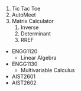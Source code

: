 1. Tic Tac Toe
2. AutoMeet
3. Matrix Calculator
   1. Inverse
   2. Determinant
   3. RREF

* ENGG1120
  * Linear Algebra
* ENGG1130
  * Multivariable Calculus
* AIST2601
* AIST2602
